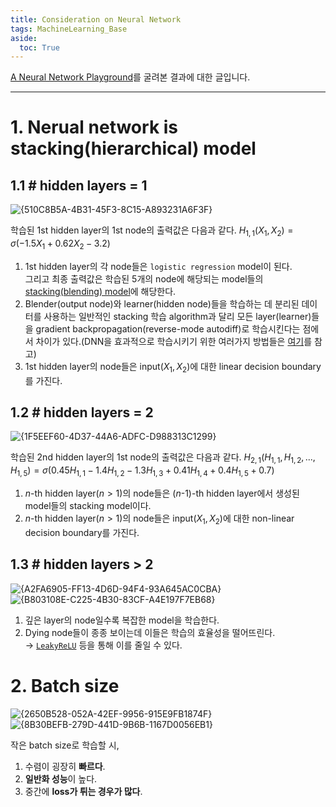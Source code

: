 ```yaml
---
title: Consideration on Neural Network
tags: MachineLearning_Base
aside:
  toc: True
---
```


[A Neural Network Playground](playground.tensorflow.org)를 굴려본 결과에 대한 글입니다.

<!--more-->
---

# 1. Nerual network is stacking(hierarchical) model
## 1.1 # hidden layers = 1
![{510C8B5A-4B31-45F3-8C15-A893231A6F3F}](/assets/{510C8B5A-4B31-45F3-8C15-A893231A6F3F}.png)

학습된 1st hidden layer의 1st node의 출력값은 다음과 같다.
$H_{1,1}(X_1, X_2) = \sigma (-1.5 X_1 + 0.62 X_2 - 3.2)$

1. 1st hidden layer의 각 node들은 `logistic regression` model이 된다. \
그리고 최종 출력값은 학습된 5개의 node에 해당되는 model들의 [stacking(blending) model](https://alchemine.github.io/2019/08/09/ensemble.html#6-stacking-stacked-generalization-blending)에 해당한다.
2. Blender(output node)와 learner(hidden node)들을 학습하는 데 분리된 데이터를 사용하는 일반적인 stacking 학습 algorithm과 달리 모든 layer(learner)들을 gradient backpropagation(reverse-mode autodiff)로 학습시킨다는 점에서 차이가 있다.(DNN을 효과적으로 학습시키기 위한 여러가지 방법들은 [여기](https://alchemine.github.io/2022/03/15/gradient_problems.html#gsc.tab=0)를 참고)
3. 1st hidden layer의 node들은 input($X_1, X_2$)에 대한 linear decision boundary를 가진다.


## 1.2 # hidden layers = 2
![{1F5EEF60-4D37-44A6-ADFC-D988313C1299}](/assets/{1F5EEF60-4D37-44A6-ADFC-D988313C1299}.png)

학습된 2nd hidden layer의 1st node의 출력값은 다음과 같다.
$H_{2,1}(H_{1,1}, H_{1,2}, ..., H_{1,5}) = \sigma (0.45 H_{1,1} - 1.4 H_{1,2} - 1.3 H_{1,3} + 0.41 H_{1,4} + 0.4 H_{1,5} + 0.7)$

1. $n$-th hidden layer($n>1$)의 node들은 ($n$-1)-th hidden layer에서 생성된 model들의 stacking model이다.
2. $n$-th hidden layer($n>1$)의 node들은 input($X_1, X_2$)에 대한 non-linear decision boundary를 가진다.


## 1.3 # hidden layers > 2
![{A2FA6905-FF13-4D6D-94F4-93A645AC0CBA}](/assets/{A2FA6905-FF13-4D6D-94F4-93A645AC0CBA}.png)
![{B803108E-C225-4B30-83CF-A4E197F7EB68}](/assets/{B803108E-C225-4B30-83CF-A4E197F7EB68}.png)

1. 깊은 layer의 node일수록 복잡한 model을 학습한다.
2. Dying node들이 종종 보이는데 이들은 학습의 효율성을 떨어뜨린다. \
→ [`LeakyReLU`](https://alchemine.github.io/2022/03/15/gradient_problems.html#221-leakyrelu) 등을 통해 이를 줄일 수 있다.


# 2. Batch size
![{2650B528-052A-42EF-9956-915E9FB1874F}](/assets/{2650B528-052A-42EF-9956-915E9FB1874F}.png)
![{8B30BEFB-279D-441D-9B6B-1167D0056EB1}](/assets/{8B30BEFB-279D-441D-9B6B-1167D0056EB1}.png)

작은 batch size로 학습할 시,
1. 수렴이 굉장히 **빠르다**.
2. **일반화 성능**이 높다.
3. 중간에 **loss가 튀는 경우가 많다**.
